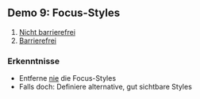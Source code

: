 ## Demo 9: Focus-Styles

1. [Nicht barrierefrei](https://cas-fe.github.io/Accessibility/demos/visuals/focus-styles-inaccessible.html)
2. [Barrierefrei](https://cas-fe.github.io/Accessibility/demos/visuals/focus-styles-accessible.html)

### Erkenntnisse

- Entferne <u>nie</u> die Focus-Styles
- Falls doch: Definiere alternative, gut sichtbare Styles
